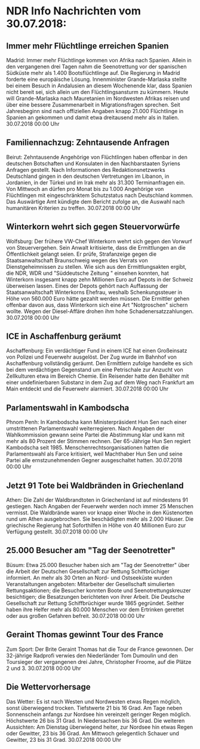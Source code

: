 # NDR Info Nachrichten vom 30.07.2018:


## Immer mehr Flüchtlinge erreichen Spanien
Madrid: Immer mehr Flüchtlinge kommen von Afrika nach Spanien. Allein in den vergangenen drei Tagen nahm die Seenotrettung vor der spanischen Südküste mehr als 1.400 Bootsflüchtlinge auf. Die Regierung in Madrid forderte eine europäische Lösung. Innenminister Grande-Marlaska stellte bei einem Besuch in Andalusien an diesem Wochenende klar, dass Spanien nicht bereit sei, sich allein um den Flüchtlingsansturm zu kümmern. Heute will Grande-Marlaska nach Mauretanien im Nordwesten Afrikas reisen und über eine bessere Zusammenarbeit in Migrationsfragen sprechen. Seit Jahresbeginn sind nach offiziellen Angaben knapp 21.000 Flüchtlinge in Spanien an gekommen und damit etwa dreitausend mehr als in Italien. 30.07.2018 00:00 Uhr 

## Familiennachzug: Zehntausende Anfragen
Beirut: Zehntausende Angehörige von Flüchtlingen haben offenbar in den deutschen Botschaften und Konsulaten in den Nachbarstaaten Syriens Anfragen gestellt. Nach Informationen des Redaktionsnetzwerks Deutschland gingen in den deutschen Vertretungen im Libanon, in Jordanien, in der Türkei und im Irak mehr als 31.300 Terminanfragen ein. Von Mittwoch an dürfen pro Monat bis zu 1.000 Angehörige von Flüchtlingen mit eingeschränktem Schutzstatus nach Deutschland kommen. Das Auswärtige Amt kündigte dem Bericht zufolge an, die Auswahl nach humanitären Kriterien zu treffen. 30.07.2018 00:00 Uhr 

## Winterkorn wehrt sich gegen Steuervorwürfe
Wolfsburg: Der frühere VW-Chef Winterkorn wehrt sich gegen den Vorwurf von Steuervergehen. Sein Anwalt kritisierte, dass die Ermittlungen an die Öffentlichkeit gelangt seien. Er prüfe, Strafanzeige gegen die Staatsanwaltschaft Braunschweig wegen des Verrats von Dienstgeheimnissen zu stellen. Wie sich aus den Ermittlungsakten ergibt, die NDR, WDR und "Süddeutsche Zeitung " einsehen konnten, hat Winterkorn insgesamt knapp zehn Millionen Euro auf Depots in der Schweiz überweisen lassen. Eines der Depots gehört nach Auffassung der Staatsanwaltschaft Winterkorns Ehefrau, weshalb Schenkungssteuer in Höhe von 560.000 Euro hätte gezahlt werden müssen. Die Ermittler gehen offenbar davon aus, dass Winterkorn sich eine Art "Notgroschen" sichern wollte. Wegen der Diesel-Affäre drohen ihm hohe Schadenersatzzahlungen. 30.07.2018 00:00 Uhr 

## ICE in Aschaffenburg geräumt
Aschaffenburg: Ein verdächtiger Fund in einem ICE hat einen Großeinsatz von Polizei und Feuerwehr ausgelöst. Der Zug wurde im Bahnhof von Aschaffenburg vollständig geräumt. Den Ermittlern zufolge handelte es sich bei dem verdächtigen Gegenstand um eine Petrischale zur Anzucht von Zellkulturen etwa im Bereich Chemie. Ein Reisender hatte den Behälter mit einer undefinierbaren Substanz in dem Zug auf dem Weg nach Frankfurt am Main entdeckt und die Feuerwehr alarmiert. 30.07.2018 00:00 Uhr 

## Parlamentswahl in Kambodscha
Phnom Penh: In Kambodscha kann Ministerpräsident Hun Sen nach einer umstrittenen Parlamentswahl weiterregieren. Nach Angaben der Wahlkommission gewann seine Partei die Abstimmung klar und kann mit mehr als 80 Prozent der Stimmen rechnen. Der 65-Jährige Hun Sen regiert Kambodscha seit 1985. Menschenrechtsorganisationen hatten die Parlamentswahl als Farce kritisiert, weil Machthaber Hun Sen und seine Partei alle ernstzunehmenden Gegner ausgeschaltet hatten. 30.07.2018 00:00 Uhr 

## Jetzt 91 Tote bei Waldbränden in Griechenland
Athen: Die Zahl der Waldbrandtoten in Griechenland ist auf mindestens 91 gestiegen. Nach Angaben der Feuerwehr werden noch immer 25 Menschen vermisst. Die Waldbrände waren vor knapp einer Woche in den Küstenorten rund um Athen ausgebrochen. Sie beschädigten mehr als 2.000 Häuser. Die griechische Regierung hat Soforthilfen in Höhe von 40 Millionen Euro zur Verfügung gestellt. 30.07.2018 00:00 Uhr 

## 25.000 Besucher am "Tag der Seenotretter"
Büsum:		Etwa 25.000 Besucher haben sich am "Tag der Seenotretter" über die Arbeit der Deutschen Gesellschaft zur Rettung Schiffbrüchiger informiert. An mehr als 30 Orten an Nord- und Ostseeküste wurden Veranstaltungen angeboten: Mitarbeiter der Gesellschaft simulierten Rettungsaktionen; die Besucher konnten Boote und Seenotrettungskreuzer besichtigen; die Besatzungen berichteten von ihrer Arbeit. Die Deutsche Gesellschaft zur Rettung Schiffbrüchiger wurde 1865 gegründet. Seither haben ihre Helfer mehr als 80.000 Menschen vor dem Ertrinken gerettet oder aus großen Gefahren befreit. 30.07.2018 00:00 Uhr 

## Geraint Thomas gewinnt Tour des France
Zum Sport: Der Brite Geraint Thomas hat die Tour de France gewonnen. Der 32-jährige Radprofi verwies den Niederländer Tom Dumoulin und den Toursieger der vergangenen drei Jahre, Christopher Froome, auf die Plätze 2 und 3. 30.07.2018 00:00 Uhr 

## Die Wettervorhersage
Das Wetter: Es ist nach Westen und Nordwesten etwas Regen möglich, sonst überwiegend trocken. Tiefstwerte 21 bis 16 Grad. Am Tage neben Sonnenschein anfangs zur Nordsee hin vereinzelt geringer Regen möglich. Höchstwerte 26 bis 31 Grad. In Niedersachsen bis 36 Grad. Die weiteren Aussichten: Am Dienstag überwiegend heiter, zur Nordsee hin etwas Regen oder Gewitter, 23 bis 36 Grad. Am Mittwoch gelegentlich Schauer und Gewitter, 23 bis 31 Grad. 30.07.2018 00:00 Uhr 
